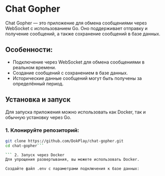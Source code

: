 # Chat Gopher

Chat Gopher — это приложение для обмена сообщениями через WebSocket с использованием Go. Оно поддерживает отправку и получение сообщений, а также сохранение сообщений в базе данных.

## Особенности:
- Подключение через WebSocket для обмена сообщениями в реальном времени.
- Создание сообщений с сохранением в базе данных.
- Исторические данные сообщений могут быть получены за определённый период.

## Установка и запуск

Для запуска приложения можно использовать как Docker, так и обычную установку через Go.

### 1. Клонируйте репозиторий:

```bash
git clone https://github.com/DokPlay/chat-gopher.git
cd chat-gopher```

``` 2. Запуск через Docker
Для упрощения развертывания, вы можете использовать Docker.

Создайте файл .env с параметрами подключения к базе данных:
